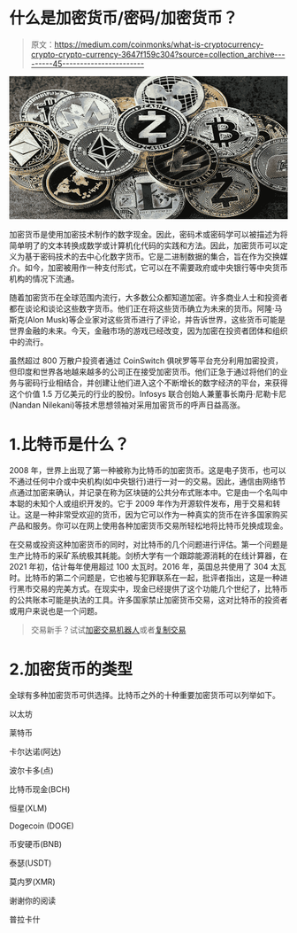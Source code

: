 # 什么是加密货币/密码/加密货币？

> 原文：<https://medium.com/coinmonks/what-is-cryptocurrency-crypto-crypto-currency-3647f159c304?source=collection_archive---------45----------------------->

![](img/4fc9dce729c468f3c4e4925668cf97d3.png)

加密货币是使用加密技术制作的数字现金。因此，密码术或密码学可以被描述为将简单明了的文本转换成数学或计算机化代码的实践和方法。因此，加密货币可以定义为基于密码技术的去中心化数字货币。它是二进制数据的集合，旨在作为交换媒介。如今，加密被用作一种支付形式，它可以在不需要政府或中央银行等中央货币机构的情况下流通。

随着加密货币在全球范围内流行，大多数公众都知道加密。许多商业人士和投资者都在谈论和谈论这些数字货币。他们正在将这些货币确立为未来的货币。阿隆·马斯克(Alon Musk)等企业家对这些货币进行了评论，并告诉世界，这些货币可能是世界金融的未来。今天，金融市场的游戏已经改变，因为加密在投资者团体和组织中的流行。

虽然超过 800 万散户投资者通过 CoinSwitch 俱吠罗等平台充分利用加密投资，但印度和世界各地越来越多的公司正在接受加密货币。他们正急于通过将他们的业务与密码行业相结合，并创建让他们进入这个不断增长的数字经济的平台，来获得这个价值 1.5 万亿美元的行业的股份。Infosys 联合创始人兼董事长南丹·尼勒卡尼(Nandan Nilekani)等技术思想领袖对采用加密货币的呼声日益高涨。

# 1.比特币是什么？

2008 年，世界上出现了第一种被称为比特币的加密货币。这是电子货币，也可以不通过任何中介或中央机构(如中央银行)进行一对一的交易。因此，通信由网络节点通过加密来确认，并记录在称为区块链的公共分布式账本中。它是由一个名叫中本聪的未知个人或组织开发的。它于 2009 年作为开源软件发布，用于交易和转让。这是一种非常受欢迎的货币，因为它可以作为一种真实的货币在许多国家购买产品和服务。你可以在网上使用各种加密货币交易所轻松地将比特币兑换成现金。

在交易或投资这种加密货币的同时，对比特币的几个问题进行评估。第一个问题是生产比特币的采矿系统极其耗能。剑桥大学有一个跟踪能源消耗的在线计算器，在 2021 年初，估计每年使用超过 100 太瓦时。2016 年，英国总共使用了 304 太瓦时。比特币的第二个问题是，它也被与犯罪联系在一起，批评者指出，这是一种进行黑市交易的完美方式。在现实中，现金已经提供了这个功能几个世纪了，比特币的公共账本可能是执法的工具。许多国家禁止加密货币交易，这对比特币的投资者或用户来说也是一个问题。

> 交易新手？试试[加密交易机器人](/coinmonks/crypto-trading-bot-c2ffce8acb2a)或者[复制交易](/coinmonks/top-10-crypto-copy-trading-platforms-for-beginners-d0c37c7d698c)

# 2.加密货币的类型

全球有多种加密货币可供选择。比特币之外的十种重要加密货币可以列举如下。

以太坊

莱特币

卡尔达诺(阿达)

波尔卡多(点)

比特币现金(BCH)

恒星(XLM)

Dogecoin (DOGE)

币安硬币(BNB)

泰瑟(USDT)

莫内罗(XMR)

谢谢你的阅读

普拉卡什